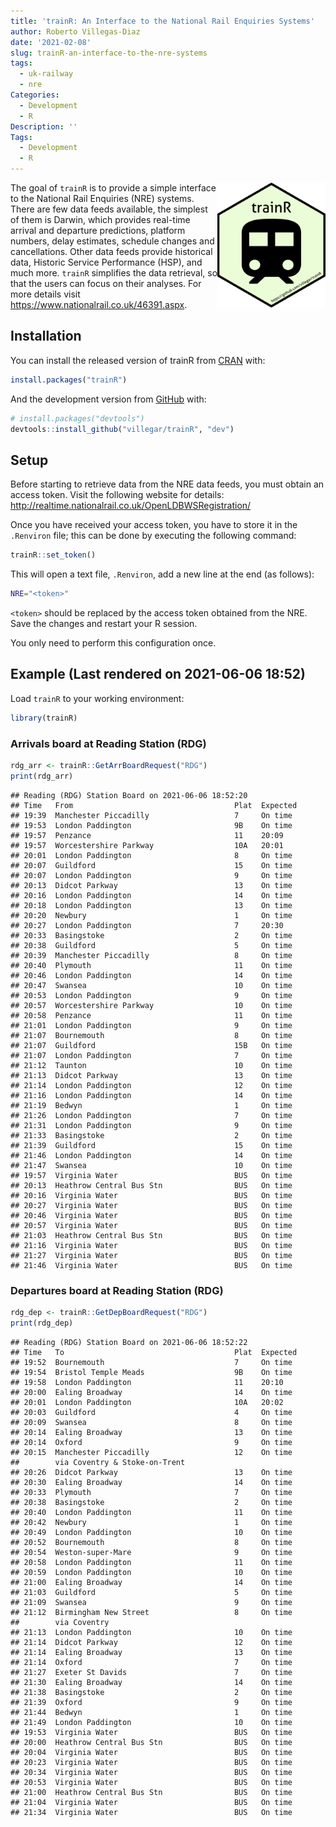 ```yaml
---
title: 'trainR: An Interface to the National Rail Enquiries Systems'
author: Roberto Villegas-Diaz
date: '2021-02-08'
slug: trainR-an-interface-to-the-nre-systems
tags:
  - uk-railway
  - nre
Categories:
  - Development
  - R
Description: ''
Tags:
  - Development
  - R
---
```


<img src="https://raw.githubusercontent.com/villegar/trainR/main/inst/images/logo.png" alt="logo" align="right" height=200px/>

The goal of `trainR` is to provide a simple interface to the 
National Rail Enquiries (NRE) systems. There are few data feeds 
available, the simplest of them is Darwin, which provides real-time 
arrival and departure predictions, platform numbers, delay estimates, 
schedule changes and cancellations. Other data feeds provide historical 
data, Historic Service Performance (HSP), and much more. `trainR` 
simplifies the data retrieval, so that the users can focus on their 
analyses. For more details visit 
https://www.nationalrail.co.uk/46391.aspx.

## Installation

You can install the released version of trainR from [CRAN](https://CRAN.R-project.org) with:

``` r
install.packages("trainR")
```

And the development version from [GitHub](https://github.com/) with:

``` r
# install.packages("devtools")
devtools::install_github("villegar/trainR", "dev")
```

## Setup
Before starting to retrieve data from the NRE data feeds, you must obtain an access token. 
Visit the following website for details: http://realtime.nationalrail.co.uk/OpenLDBWSRegistration/

Once you have received your access token, you have to store it in the `.Renviron` file; this can be 
done by executing the following command:


```r
trainR::set_token()
```

This will open a text file, `.Renviron`, add a new line at the end (as follows):

```bash
NRE="<token>"
```

`<token>` should be replaced by the access token obtained from the NRE. Save the changes and restart 
your R session.

You only need to perform this configuration once.

## Example (Last rendered on 2021-06-06 18:52)

Load `trainR` to your working environment:

```r
library(trainR)
```

### Arrivals board at Reading Station (RDG)


```r
rdg_arr <- trainR::GetArrBoardRequest("RDG")
print(rdg_arr)
```

```
## Reading (RDG) Station Board on 2021-06-06 18:52:20
## Time   From                                    Plat  Expected
## 19:39  Manchester Piccadilly                   7     On time
## 19:53  London Paddington                       9B    On time
## 19:57  Penzance                                11    20:09
## 19:57  Worcestershire Parkway                  10A   20:01
## 20:01  London Paddington                       8     On time
## 20:07  Guildford                               15    On time
## 20:07  London Paddington                       9     On time
## 20:13  Didcot Parkway                          13    On time
## 20:16  London Paddington                       14    On time
## 20:18  London Paddington                       13    On time
## 20:20  Newbury                                 1     On time
## 20:27  London Paddington                       7     20:30
## 20:33  Basingstoke                             2     On time
## 20:38  Guildford                               5     On time
## 20:39  Manchester Piccadilly                   8     On time
## 20:40  Plymouth                                11    On time
## 20:46  London Paddington                       14    On time
## 20:47  Swansea                                 10    On time
## 20:53  London Paddington                       9     On time
## 20:57  Worcestershire Parkway                  10    On time
## 20:58  Penzance                                11    On time
## 21:01  London Paddington                       9     On time
## 21:07  Bournemouth                             8     On time
## 21:07  Guildford                               15B   On time
## 21:07  London Paddington                       7     On time
## 21:12  Taunton                                 10    On time
## 21:13  Didcot Parkway                          13    On time
## 21:14  London Paddington                       12    On time
## 21:16  London Paddington                       14    On time
## 21:19  Bedwyn                                  1     On time
## 21:26  London Paddington                       7     On time
## 21:31  London Paddington                       9     On time
## 21:33  Basingstoke                             2     On time
## 21:39  Guildford                               15    On time
## 21:46  London Paddington                       14    On time
## 21:47  Swansea                                 10    On time
## 19:57  Virginia Water                          BUS   On time
## 20:13  Heathrow Central Bus Stn                BUS   On time
## 20:16  Virginia Water                          BUS   On time
## 20:27  Virginia Water                          BUS   On time
## 20:46  Virginia Water                          BUS   On time
## 20:57  Virginia Water                          BUS   On time
## 21:03  Heathrow Central Bus Stn                BUS   On time
## 21:16  Virginia Water                          BUS   On time
## 21:27  Virginia Water                          BUS   On time
## 21:46  Virginia Water                          BUS   On time
```

### Departures board at Reading Station (RDG)


```r
rdg_dep <- trainR::GetDepBoardRequest("RDG")
print(rdg_dep)
```

```
## Reading (RDG) Station Board on 2021-06-06 18:52:22
## Time   To                                      Plat  Expected
## 19:52  Bournemouth                             7     On time
## 19:54  Bristol Temple Meads                    9B    On time
## 19:58  London Paddington                       11    20:10
## 20:00  Ealing Broadway                         14    On time
## 20:01  London Paddington                       10A   20:02
## 20:03  Guildford                               4     On time
## 20:09  Swansea                                 8     On time
## 20:14  Ealing Broadway                         13    On time
## 20:14  Oxford                                  9     On time
## 20:15  Manchester Piccadilly                   12    On time
##        via Coventry & Stoke-on-Trent           
## 20:26  Didcot Parkway                          13    On time
## 20:30  Ealing Broadway                         14    On time
## 20:33  Plymouth                                7     On time
## 20:38  Basingstoke                             2     On time
## 20:40  London Paddington                       11    On time
## 20:42  Newbury                                 1     On time
## 20:49  London Paddington                       10    On time
## 20:52  Bournemouth                             8     On time
## 20:54  Weston-super-Mare                       9     On time
## 20:58  London Paddington                       11    On time
## 20:59  London Paddington                       10    On time
## 21:00  Ealing Broadway                         14    On time
## 21:03  Guildford                               5     On time
## 21:09  Swansea                                 9     On time
## 21:12  Birmingham New Street                   8     On time
##        via Coventry                            
## 21:13  London Paddington                       10    On time
## 21:14  Didcot Parkway                          12    On time
## 21:14  Ealing Broadway                         13    On time
## 21:14  Oxford                                  7     On time
## 21:27  Exeter St Davids                        7     On time
## 21:30  Ealing Broadway                         14    On time
## 21:38  Basingstoke                             2     On time
## 21:39  Oxford                                  9     On time
## 21:44  Bedwyn                                  1     On time
## 21:49  London Paddington                       10    On time
## 19:53  Virginia Water                          BUS   On time
## 20:00  Heathrow Central Bus Stn                BUS   On time
## 20:04  Virginia Water                          BUS   On time
## 20:23  Virginia Water                          BUS   On time
## 20:34  Virginia Water                          BUS   On time
## 20:53  Virginia Water                          BUS   On time
## 21:00  Heathrow Central Bus Stn                BUS   On time
## 21:04  Virginia Water                          BUS   On time
## 21:34  Virginia Water                          BUS   On time
```
